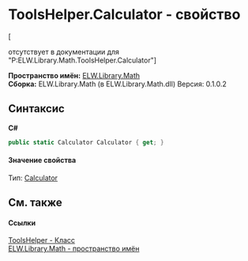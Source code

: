 # ToolsHelper.Calculator - свойство
 

\[<summary> отсутствует в документации для "P:ELW.Library.Math.ToolsHelper.Calculator"\]

**Пространство имён:**&nbsp;<a href="N_ELW_Library_Math">ELW.Library.Math</a><br />**Сборка:**&nbsp;ELW.Library.Math (в ELW.Library.Math.dll) Версия: 0.1.0.2

## Синтаксис

**C#**<br />
``` C#
public static Calculator Calculator { get; }
```


#### Значение свойства
Тип:&nbsp;<a href="T_ELW_Library_Math_Tools_Calculator">Calculator</a>

## См. также


#### Ссылки
<a href="T_ELW_Library_Math_ToolsHelper">ToolsHelper - Класс</a><br /><a href="N_ELW_Library_Math">ELW.Library.Math - пространство имён</a><br />